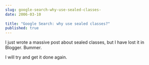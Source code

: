 ```yaml
---
slug: google-search-why-use-sealed-classes-
date: 2006-03-10
 
title: "Google Search: why use sealed classes?"
published: true
---
```

I just wrote a massive post about sealed classes, but I have lost it in Blogger. Bummer.<p />I will try and get it done again.<div class="blogger-post-footer"><img class="posterous_download_image" src="https://blogger.googleusercontent.com/tracker/8109338-114199031334522931?l=www.kinlan.co.uk%2Findex.html" height="1" alt="" width="1" /></div>

